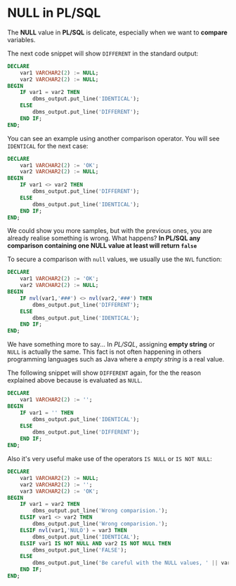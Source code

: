 # NULL in PL/SQL

The **NULL** value in **PL/SQL** is delicate, especially when we want to **compare** variables.

The next code snippet will show `DIFFERENT` in the standard output:

```sql
DECLARE
    var1 VARCHAR2(2) := NULL;
    var2 VARCHAR2(2) := NULL;
BEGIN
    IF var1 = var2 THEN
        dbms_output.put_line('IDENTICAL');
    ELSE
        dbms_output.put_line('DIFFERENT');
    END IF;
END;
```

You can see an example using another comparison operator. You will see `IDENTICAL` for the next case:

```sql
DECLARE
    var1 VARCHAR2(2) := 'OK';
    var2 VARCHAR2(2) := NULL;
BEGIN
    IF var1 <> var2 THEN
        dbms_output.put_line('DIFFERENT');
    ELSE
        dbms_output.put_line('IDENTICAL');
    END IF;
END;
```

We could show you more samples, but with the previous ones, you are already realise something is wrong. What happens?
**In PL/SQL any comparison containing one NULL value at least will return `false`**

To secure a comparison with `null` values, we usually use the `NVL` function:

```sql
DECLARE
    var1 VARCHAR2(2) := 'OK';
    var2 VARCHAR2(2) := NULL;
BEGIN
    IF nvl(var1,'###') <> nvl(var2,'###') THEN
        dbms_output.put_line('DIFFERENT');
    ELSE
        dbms_output.put_line('IDENTICAL');
    END IF;
END;
```

We have something more to say... In *PL/SQL*, assigning **empty string** or `NULL` is actually the same.
This fact is not often happening in others programming languages such as Java where a *empty string* is a real value.

The following snippet will show `DIFFERENT` again, for the the reason explained above because is evaluated as `NULL`.

```sql
DECLARE
    var1 VARCHAR2(2) := '';
BEGIN
    IF var1 = '' THEN
        dbms_output.put_line('IDENTICAL');
    ELSE
        dbms_output.put_line('DIFFERENT');
    END IF;
END;
```
Also it's very useful make use of the operators `IS NULL` or `IS NOT NULL`:

```sql
DECLARE
    var1 VARCHAR2(2) := NULL;
    var2 VARCHAR2(2) := '';
    var3 VARCHAR2(2) := 'OK';
BEGIN
    IF var1 = var2 THEN
        dbms_output.put_line('Wrong comparision.');
    ELSIF var1 <> var2 THEN
        dbms_output.put_line('Wrong comparision.');
    ELSIF nvl(var1,'NULO') = var3 THEN
        dbms_output.put_line('IDENTICAL');
    ELSIF var1 IS NOT NULL AND var2 IS NOT NULL THEN
        dbms_output.put_line('FALSE');
    ELSE
        dbms_output.put_line('Be careful with the NULL values, ' || var3 || '?');
    END IF;
END;
```